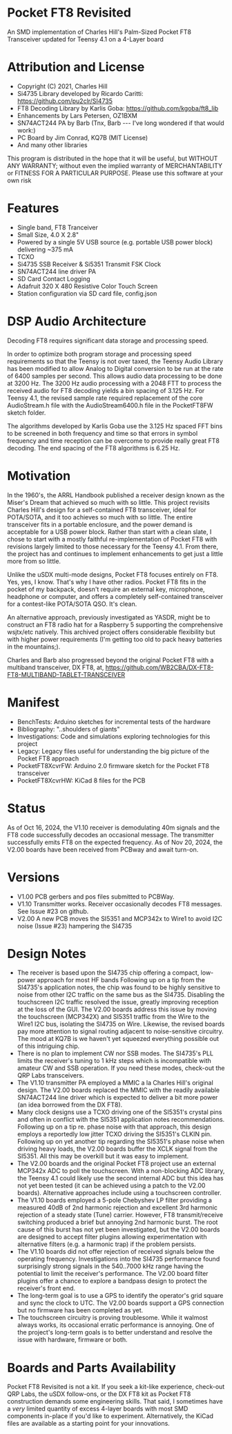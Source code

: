 # Pocket FT8 Revisited
An SMD implementation of Charles Hill's Palm-Sized Pocket FT8 Transceiver updated for Teensy 4.1 on a 4-Layer board

# Attribution and License
* Copyright (C) 2021, Charles Hill
* Si4735 Library developed by Ricardo Caritti: https://github.com/pu2clr/SI4735
* FT8 Decoding Library by Karlis Goba: https://github.com/kgoba/ft8_lib
* Enhancements by Lars Petersen, OZ1BXM
* SN74ACT244 PA by Barb (Tnx, Barb --- I've long wondered if that would work:)
* PC Board by Jim Conrad, KQ7B (MIT License)
* And many other libraries

This program is distributed in the hope that it will be useful, but WITHOUT ANY WARRANTY; without even the implied warranty of MERCHANTABILITY or FITNESS FOR A PARTICULAR PURPOSE.  Please use this software at your own risk

# Features
* Single band, FT8 Tranceiver
* Small Size, 4.0 X 2.8"
* Powered by a single 5V USB source (e.g. portable USB power block) delivering ~375 mA
* TCXO
* Si4735 SSB Receiver & Si5351 Transmit FSK Clock
* SN74ACT244 line driver PA
* SD Card Contact Logging
* Adafruit 320 X 480 Resistive Color Touch Screen
* Station configuration via SD card file, config.json

# DSP Audio Architecture
Decoding FT8 requires significant data storage and processing speed.

In order to optimize both program storage and processing speed requirements so that the Teensy is not over taxed, the Teensy Audio Library has been modified to allow Analog to Digital conversion to be run at the rate of 6400 samples per second. This allows audio data processing to be done at 3200 Hz. The 3200 Hz audio processing with a 2048 FTT to process the received audio for FT8 decoding yields a bin spacing of 3.125 Hz.  For Teensy 4.1, the revised sample rate required replacement of the core AudioStream.h file with the AudioStream6400.h file in the PocketFT8FW sketch folder.

The algorithms developed by Karlis Goba use the 3.125 Hz spaced FFT bins to be screened in both frequency and time so that errors in symbol frequency and time reception  can be overcome to provide really great FT8 decoding. The end spacing of the FT8 algorithms is 6.25 Hz.

# Motivation
In the 1960's, the ARRL Handbook published a receiver design known as the Miser's Dream that achieved so much with so little.  This project revisits Charles Hill's design for a self-contained FT8 transceiver, ideal for POTA/SOTA, and it too achieves so much with so little.  The entire transceiver fits in a portable enclosure, and the power demand is acceptable for a USB power block.  Rather than start with a clean slate, I chose to start with a mostly faithful re-implementation of Pocket FT8 with revisions largely limited to those necessary for the Teensy 4.1.  From there, the project has and continues to implement enhancements to get just a little more from so little.

Unlike the uSDX multi-mode designs, Pocket FT8 focuses entirely on FT8.  Yes, yes, I know.  That's why I have other radios.  Pocket FT8 fits in the pocket of my backpack, doesn't require an external key, microphone, headphone or computer, and offers a completely self-contained transceiver for a contest-like POTA/SOTA QSO.  It's clean.

An alternative approach, previously investigated as YASDR, might be to construct an FT8 radio hat for a Raspberry 5 supporting the comprehensive wsjtx/etc natively.  This archived project offers considerable flexibility but with higher power requirements (I'm getting too old to pack heavy batteries in the mountains;).

Charles and Barb also progressed beyond the original Pocket FT8 with a multiband transceiver, DX FT8, at, https://github.com/WB2CBA/DX-FT8-FT8-MULTIBAND-TABLET-TRANSCEIVER

# Manifest
* BenchTests:  Arduino sketches for incremental tests of the hardware
* Bibliography:  "..shoulders of giants"
* Investigations:  Code and simulations exploring technologies for this project
* Legacy:  Legacy files useful for understanding the big picture of the Pocket FT8 approach
* PocketFT8XcvrFW:  Arduino 2.0 firmware sketch for the Pocket FT8 transceiver
* PocketFT8XcvrHW:  KiCad 8 files for the PCB

# Status
As of Oct 16, 2024, the V1.10 receiver is demodulating 40m signals and the FT8 code successfully decodes an occasional message.  The transmitter successfully emits FT8 on the expected frequency.
As of Nov 20, 2024, the V2.00 boards have been received from PCBway and await turn-on.

# Versions
* V1.00 PCB gerbers and pos files submitted to PCBWay.
* V1.10 Transmitter works.  Receiver occasionally decodes FT8 messages.  See Issue #23 on github.
* V2.00 A new PCB moves the SI5351 and MCP342x to Wire1 to avoid I2C noise (Issue #23) hampering the SI4735

# Design Notes
* The receiver is based upon the SI4735 chip offering a compact, low-power approach for most HF bands  Following up on a tip from the SI4735's application notes, the chip was found to be highly sensitive to noise from other I2C traffic on the same bus as the SI4735.  Disabling the touchscreen I2C traffic resolved the issue, greatly improving reception at the loss of the GUI.  The V2.00 boards address this issue by moving the touchscreen (MCP342X) and SI5351 traffic from the Wire to the Wire1 I2C bus, isolating the SI4735 on Wire.  Likewise, the revised boards pay more attention to signal routing adjacent to noise-sensitive circuitry.  The mood at KQ7B is we haven't yet squeezed everything possible out of this intriguing chip.
* There is no plan to implement CW nor SSB modes.  The SI4735's PLL limits the receiver's tuning to 1 kHz steps which is incompatible with amateur CW and SSB operation.  If you need these modes, check-out the QRP Labs transceivers.
* The V1.10 transmitter PA employed a MMIC a la Charles Hill's original design.  The V2.00 boards replaced the MMIC with the readily available SN74ACT244 line driver which is expected to deliver a bit more power (an idea borrowed from the DX FT8).
* Many clock designs use a TCXO driving one of the SI5351's crystal pins and often in conflict with the SI5351 application notes recommendations.  Following up on a tip re. phase noise with that approach, this design employs a reportedly low jitter TCXO driving the SI5351's CLKIN pin.  Following up on yet another tip regarding the SI5351's phase noise when driving heavy loads, the V2.00 boards buffer the XCLK signal from the SI5351.  All this may be overkill but it was easy to implement.
* The V2.00 boards and the original Pocket FT8 project use an external MCP342x ADC to poll the touchscreen.  With a non-blocking ADC library, the Teensy 4.1 could likely use the second internal ADC but this idea has not yet been tested (it can be achieved using a patch to the V2.00 boards).  Alternative approaches include using a touchscreen controller.
* The V1.10 boards employed a 5-pole Chebyshev LP filter providing a measured 40dB of 2nd harmonic rejection and excellent 3rd harmonic rejection of a steady state (Tune) carrier.  However, FT8 transmit/receive switching produced a brief but annoying 2nd harmonic burst.  The root cause of this burst has not yet been investigated, but the V2.00 boards are designed to accept filter plugins allowing experimentation with alternative filters (e.g. a harmonic trap) if the problem persists.
* The V1.10 boards did not offer rejection of received signals below the operating frequency.  Investigations into the SI4735 performance found surprisingly strong signals in the 540..7000 kHz range having the potential to limit the receiver's performance.  The V2.00 board filter plugins offer a chance to explore a bandpass design to protect the receiver's front end.
* The long-term goal is to use a GPS to identify the operator's grid square and sync the clock to UTC.  The V2.00 boards support a GPS connection but no firmware has been completed as yet.
* The touchscreen circuitry is proving troublesome.  While it walmost always works, its occasional erratic performance is annoying.  One of the project's long-term goals is to better understand and resolve the issue with hardware, firmware or both.

# Boards and Parts Availability
Pocket FT8 Revisited is not a kit.  If you seek a kit-like experience, check-out QRP Labs, the uSDX follow-ons, or the DX FT8 kit as Pocket FT8 construction demands some engineering skills.  That said, I sometimes have a *very* limited quantity of excess 4-layer boards with most SMD components in-place if you'd like to experiment.  Alternatively, the KiCad files are available as a starting point for your innovations.
